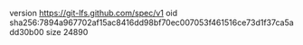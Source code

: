 version https://git-lfs.github.com/spec/v1
oid sha256:7894a967702af15ac8416dd98bf70ec007053f461516ce73d1f37ca5add30b00
size 24890
